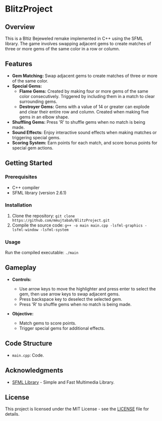 # BlitzProject

## Overview

This is a Bltiz Bejeweled remake implemented in C++ using the SFML library. The game involves swapping adjacent gems to create matches of three or more gems of the same color in a row or column.

## Features

- **Gem Matching:** Swap adjacent gems to create matches of three or more of the same color.
- **Special Gems:**
  - **Flame Gems:** Created by making four or more gems of the same color consecutively. Triggered by including them in a match to clear surrounding gems.
  - **Destroyer Gems:** Gems with a value of 14 or greater can explode and clear their entire row and column. Created when making five gems in an elbow shape.
- **Shuffling Gems:** Press 'R' to shuffle gems when no match is being made.
- **Sound Effects:** Enjoy interactive sound effects when making matches or triggering special gems.
- **Scoring System:** Earn points for each match, and score bonus points for special gem actions.

## Getting Started

### Prerequisites

- C++ compiler
- SFML library (version 2.6.1)

### Installation

1. Clone the repository: `git clone https://github.com/mmujtabah/BlitzProject.git`
2. Compile the source code: `g++ -o main main.cpp -lsfml-graphics -lsfml-window -lsfml-system`

### Usage

Run the compiled executable: `./main`

## Gameplay

- **Controls:**
  - Use arrow keys to move the highlighter and press enter to select the gem, then use arrow keys to swap adjacent gems.
  - Press backspace key to deselect the selected gem.
  - Press 'R' to shuffle gems when no match is being made.

- **Objective:**
  - Match gems to score points.
  - Trigger special gems for additional effects.

## Code Structure

- `main.cpp`: Code.


## Acknowledgments

- [SFML Library](https://www.sfml-dev.org/) - Simple and Fast Multimedia Library.

## License

This project is licensed under the MIT License - see the [LICENSE](LICENSE) file for details.
